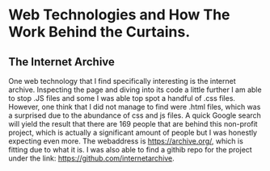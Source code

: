 # Web Technologies and How The Work Behind the Curtains.

## The Internet Archive

One web technology that I find specifically interesting is the internet archive. Inspecting the page and diving into its code a little further I am able to stop .JS files and some I was able top spot a handful of .css files. However, one think that I did not manage to find were .html files, which was a surprised due to the abundance of css and js files. A quick Google search will yield the result that there are 169 people that are behind this non-profit project, which is actually a significant amount of people but I was honestly expecting even more. The webaddress is https://archive.org/, which is fitting due to what it is. I was also able to find a githib repo for the project under the link: https://github.com/internetarchive.